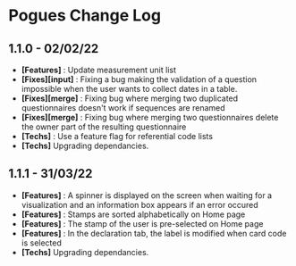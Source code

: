# Pogues Change Log

## 1.1.0 - 02/02/22

- **[Features]** : Update measurement unit list
- **[Fixes][input]** : Fixing a bug making the validation of a question impossible when the user wants to collect dates in a table.
- **[Fixes][merge]** : Fixing bug where merging two duplicated questionnaires doesn't work if sequences are renamed
- **[Fixes][merge]** : Fixing bug where merging two questionnaires delete the owner part of the resulting questionnaire
- **[Techs]** : Use a feature flag for referential code lists
- **[Techs]** Upgrading dependancies.

## 1.1.1 - 31/03/22

- **[Features]** : A spinner is displayed on the screen when waiting for a visualization and an information box appears if an error occured
- **[Features]** : Stamps are sorted alphabetically on Home page
- **[Features]** : The stamp of the user is pre-selected on Home page
- **[Features]** : In the declaration tab, the label is modified when card code is selected
- **[Techs]** Upgrading dependancies.
